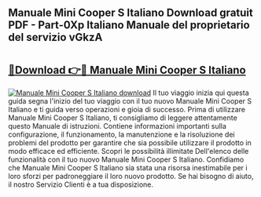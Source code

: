 ## Manuale Mini Cooper S Italiano Download gratuit PDF - Part-0Xp Italiano Manuale del proprietario del servizio vGkzA

# <h2><a href="http://df93rmd.blite.top/?on=Manuale+Mini+Cooper+S+Italiano">🔗Download 👉🔴 Manuale Mini Cooper S Italiano</a></h2>

[![Manuale Mini Cooper S Italiano download](https://i.imgur.com/lujVjoI.png)](http://df93rmd.blite.top/?on=Manuale+Mini+Cooper+S+Italiano)
Il tuo viaggio inizia qui questa guida segna l'inizio del tuo viaggio con il tuo nuovo Manuale Mini Cooper S Italiano e ti guida verso operazioni e gioia di successo. Prima di utilizzare Manuale Mini Cooper S Italiano, ti consigliamo di leggere attentamente questo Manuale di istruzioni. Contiene informazioni importanti sulla configurazione, il funzionamento, la manutenzione e la risoluzione dei problemi del prodotto per garantire che sia possibile utilizzare il prodotto in modo efficace ed efficiente. Scopri le possibilità illimitate Dell'elenco delle funzionalità con il tuo nuovo Manuale Mini Cooper S Italiano. Confidiamo che Manuale Mini Cooper S Italiano sia stata una risorsa inestimabile per i loro sforzi per padroneggiare il loro nuovo prodotto. Se hai bisogno di aiuto, il nostro Servizio Clienti è a tua disposizione.
